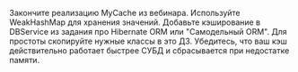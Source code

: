 Закончите реализацию MyCache из вебинара.
Используйте WeakHashMap для хранения значений.
Добавьте кэширование в DBService из задания про Hibernate ORM или "Самодельный ORM".
Для простоты скопируйте нужные классы в это ДЗ.
Убедитесь, что ваш кэш действительно работает быстрее СУБД и сбрасывается при недостатке памяти.